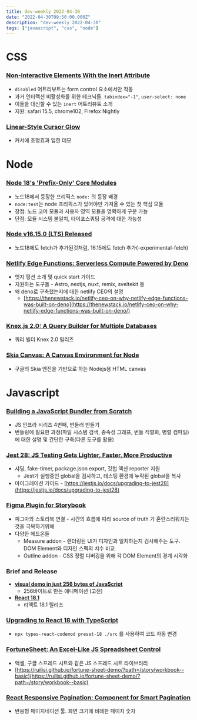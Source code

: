 ```yaml
---
title: dev-weekly 2022-04-30
date: "2022-04-30T09:50:00.000Z"
description: "dev-weekly 2022-04-30"
tags: ["javascript", "css", "node"]
---
```


# CSS

### **[Non-Interactive Elements With the Inert Attribute](https://webkit.org/blog/12578/non-interactive-elements-with-the-inert-attribute)**

- `disabled` 어트리뷰트는 form control 요소에서만 작동
- 과거 인터랙션 비활성화를 위한 테크닉들. `tabindex="-1"`, `user-select: none`
- 이들을 대신할 수 있는 `inert` 어트리뷰트 소개
- 지원: safari 15.5, chrome102, Firefox Nightly

### **[Linear-Style Cursor Glow](https://codepen.io/davidkpiano/pen/gOoNZNe)**

- 커서에 조명효과 입힌 데모

# Node

### **[Node 18's 'Prefix-Only' Core Modules](https://fusebit.io/blog/node-18-prefix-only-modules/)**

- 노드18에서 등장한 프리픽스 `node:` 의 등장 배경
- `node:test`는 node 프리픽스가 있어야만 가져올 수 있는 첫 핵심 모듈
- 장점: 노드 코어 모듈과 사용자 영역 모듈을 명확하게 구분 가능
- 단점: 모듈 시스템 불일치, 타이포스쿼팅 공격에 대한 가능성

### **[Node v16.15.0 (LTS) Released](https://nodejs.org/en/blog/release/v16.15.0/)**

- 노드18에도 fetch가 추가된것처럼, 16.15에도 fetch 추가(-experimental-fetch)

### **[Netlify Edge Functions: Serverless Compute Powered by Deno](https://www.netlify.com/blog/announcing-serverless-compute-with-edge-functions/)**

- 엣지 펑션 소개 및 quick start 가이드
- 지원하는 도구들 - Astro, nextjs, nuxt, remix, sveltekit 등
- 왜 deno로 구축했는지에 대한 netlify CEO의 설명
    - [https://thenewstack.io/netlify-ceo-on-why-netlify-edge-functions-was-built-on-deno](https://thenewstack.io/netlify-ceo-on-why-netlify-edge-functions-was-built-on-deno/)

### **[Knex.js 2.0: A Query Builder for Multiple Databases](https://github.com/knex/knex/releases/tag/2.0.0)**

- 쿼리 빌더 Knex 2.0 릴리즈

### **[Skia Canvas: A Canvas Environment for Node](https://github.com/samizdatco/skia-canvas)**

- 구글의 Skia 엔진을 기반으로 하는 Nodejs용 HTML canvas

# Javascript

### **[Building a JavaScript Bundler from Scratch](https://cpojer.net/posts/building-a-javascript-bundler)**

- JS 인프라 시리즈 4번째, 번들러 만들기
- 번들링에 필요한 과정(파일 시스템 검색, 종속성 그래프, 번들 직렬화, 병렬 컴파일)에 대한 설명 및 간단한 구축(다른 도구를 활용)

### **[Jest 28: JS Testing Gets Lighter, Faster, More Productive](https://jestjs.io/blog/2022/04/25/jest-28)**

- 샤딩, fake-timer, package.json export, 깃헙 액션 reporter 지원
    - Jest가 실행중인 global을 검사하고, 테스팅 환경에 누락된 global을 복사
- 마이그레이션 가이드 - [https://jestjs.io/docs/upgrading-to-jest28](https://jestjs.io/docs/upgrading-to-jest28)

### **[Figma Plugin for Storybook](https://storybook.js.org/blog/figma-plugin-for-storybook/)**

- 피그마와 스토리북 연결 - 시간의 흐름에 따라 source of truth 가 혼란스러워지는것을 극복하기위해
- 다양한 에드온들
    - Measure addon - 렌더링된 UI가 디자인과 일치하는지 검사해주는 도구. DOM Element와 디자인 스펙의 치수 비교
    - Outline addon - CSS 정렬 디버깅을 위해 각 DOM Element의 경계 시각화

### **Brief and Release**

- **[visual demo in just 256 bytes of JavaScript](https://twitter.com/KilledByAPixel/status/1517294627996545024)**
    - 256바이트로 만든 애니메이션 (고전)
- **[React 18.1](https://github.com/facebook/react/releases/tag/v18.1.0)**
    - 리액트 18.1 릴리즈

### **[Upgrading to React 18 with TypeScript](https://blog.logrocket.com/upgrading-react-18-typescript/)**

- `npx types-react-codemod preset-18 ./src` 를 사용하여 코드 자동 변경

### **[FortuneSheet: An Excel-Like JS Spreadsheet Control](https://github.com/ruilisi/fortune-sheet)**

- 액셀, 구글 스프레드 시트와 같은 JS 스프레드 시트 라이브러리
- [https://ruilisi.github.io/fortune-sheet-demo/?path=/story/workbook--basic](https://ruilisi.github.io/fortune-sheet-demo/?path=/story/workbook--basic)

### **[React Responsive Pagination: Component for Smart Pagination](https://github.com/jonelantha/react-responsive-pagination)**

- 반응형 페이지네이션 툴. 화면 크기에 비례한 페이지 숫자